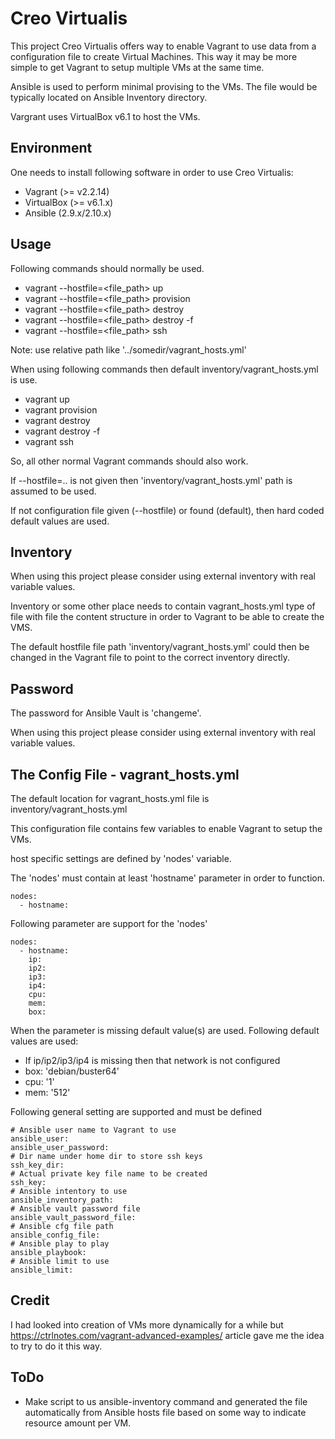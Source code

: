 # Creo Virtualis

This project Creo Virtualis offers way to enable Vagrant to use data from a configuration file to create Virtual Machines.  This way it may be more simple to get Vagrant to setup multiple VMs at the same time. 

Ansible is used to perform minimal provising to the VMs. The file would be typically located on Ansible Inventory directory.

Vargrant uses VirtualBox v6.1 to host the VMs.

## Environment

One needs to install following software in order to use Creo Virtualis:
* Vagrant (>= v2.2.14)
* VirtualBox (>= v6.1.x)
* Ansible (2.9.x/2.10.x)

## Usage

Following commands should normally be used.
* vagrant --hostfile=<file_path> up
* vagrant --hostfile=<file_path> provision
* vagrant --hostfile=<file_path> destroy
* vagrant --hostfile=<file_path> destroy -f
* vagrant --hostfile=<file_path> ssh <hostname>

Note: use relative path like '../somedir/vagrant_hosts.yml' 

When using following commands then default inventory/vagrant_hosts.yml is use. 
* vagrant up
* vagrant provision
* vagrant destroy
* vagrant destroy -f
* vagrant ssh <hostname>

So, all other normal Vagrant commands should also work. 

If --hostfile=.. is not given then 'inventory/vagrant_hosts.yml' path is assumed to be used.

If not configuration file given (--hostfile) or found (default), then hard coded default values are used.


## Inventory

When using this project please consider using external inventory with real variable values.

Inventory or some other place needs to contain vagrant_hosts.yml type of file with file the content structure in order to Vagrant to be able to create the VMS.

The default hostfile file path 'inventory/vagrant_hosts.yml' could then be changed in the Vagrant file to point to the correct inventory directly.

## Password

The password for Ansible Vault is 'changeme'.

When using this project please consider using external inventory with real variable values.

## The Config File - vagrant_hosts.yml

The default location for vagrant_hosts.yml file is inventory/vagrant_hosts.yml

This configuration file contains few variables to enable Vagrant to setup the VMs.

host specific settings are defined by 'nodes' variable.

The 'nodes' must contain at least 'hostname' parameter in order to function.

```
nodes:
  - hostname:

```

Following parameter are support for the 'nodes'
```
nodes:
  - hostname:
    ip:
    ip2:
    ip3:
    ip4:
    cpu:
    mem:
    box:
```

When the parameter is missing default value(s) are used. Following default values are used:
* If ip/ip2/ip3/ip4 is missing then that network is not configured
* box: 'debian/buster64'
* cpu: '1'
* mem: '512'

Following general setting are supported and must be defined

```
# Ansible user name to Vagrant to use
ansible_user:
ansible_user_password:
# Dir name under home dir to store ssh keys
ssh_key_dir:
# Actual private key file name to be created
ssh_key:
# Ansible intentory to use
ansible_inventory_path:
# Ansible vault password file
ansible_vault_password_file:
# Ansible cfg file path
ansible_config_file:
# Ansible play to play
ansible_playbook:
# Ansible limit to use
ansible_limit:
```

## Credit

I had looked into creation of VMs more dynamically for a while but https://ctrlnotes.com/vagrant-advanced-examples/ article gave me the idea to try to do it this way.

## ToDo

* Make script to us ansible-inventory command and generated the file automatically from Ansible hosts file based on some way to indicate resource amount per VM.
